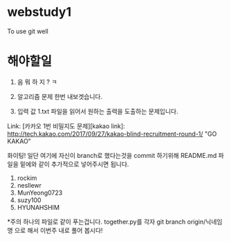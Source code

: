 # webstudy1
To use git well
# 해야할일
1. 음 뭐 하 지 ? ㅋ 
2. 알고리즘 문제 한번 내보겟습니다.

3. 입력 값 1.txt 파일을 읽어서 원하는 출력을 도출하는 문제입니다.

Link: [카카오 1번 비밀지도 문제][kakao link]: http://tech.kakao.com/2017/09/27/kakao-blind-recruitment-round-1/ "GO KAKAO"

화이팅!
일단 여기에 자신이 branch로 했다는것을 commit 하기위해  README.md 파일을 밑에와 같이 추가적으로 넣어주시면 됩니다.
1. rockim
2. nesllewr
3. MunYeong0723
4. suzy100
5. HYUNAHSHIM

*주의 하나의 파일로 같이 푸는겁니다. together.py를 각자 git branch origin/닉네임명 으로 해서 이번주 내로 풀어 봅시다!
